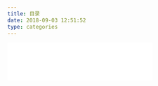 ```yaml
---
title: 目录
date: 2018-09-03 12:51:52
type: categories
---
```


<iframe frameborder="no" border="0" marginwidth="0" marginheight="0" width=330 height=86 src="//music.163.com/outchain/player?type=2&id=40257854&auto=1&height=66"></iframe>
